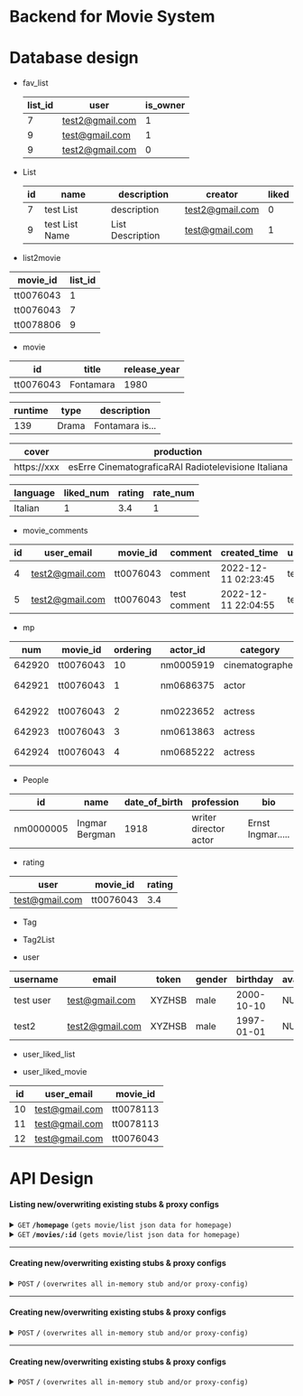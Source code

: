 # Backend for Movie System

# Database design

- fav_list

  | list_id | user            | is_owner |
  | ------- | --------------- | -------- |
  | 7       | test2@gmail.com | 1        |
  | 9       | test@gmail.com  | 1        |
  | 9       | test2@gmail.com | 0        |

- List

  | id  | name           | description      | creator         | liked |
  | --- | -------------- | ---------------- | --------------- | ----- |
  | 7   | test List      | description      | test2@gmail.com | 0     |
  | 9   | test List Name | List Description | test@gmail.com  | 1     |

- list2movie

| movie_id  | list_id |
| --------- | ------- |
| tt0076043 | 1       |
| tt0076043 | 7       |
| tt0078806 | 9       |

- movie

| id        | title     | release_year |
| --------- | --------- | ------------ |
| tt0076043 | Fontamara | 1980         |

| runtime | type  | description     |
| ------- | ----- | --------------- |
| 139     | Drama | Fontamara is... |

| cover       | production                                          |
| ----------- | --------------------------------------------------- |
| https://xxx | esErre CinematograficaRAI Radiotelevisione Italiana |

| language | liked_num | rating | rate_num |
| -------- | --------- | ------ | -------- |
| Italian  | 1         | 3.4    | 1        |

- movie_comments

| id  | user_email      | movie_id  | comment      | created_time        | username |
| --- | --------------- | --------- | ------------ | ------------------- | -------- |
| 4   | test2@gmail.com | tt0076043 | comment      | 2022-12-11 02:23:45 | test2    |
| 5   | test2@gmail.com | tt0076043 | test comment | 2022-12-11 22:04:55 | test2    |

- mp

| num    | movie_id  | ordering | actor_id  | category        | job | characters        |
| ------ | --------- | -------- | --------- | --------------- | --- | ----------------- |
| 642920 | tt0076043 | 10       | nm0005919 | cinematographer | \N  | \N                |
| 642921 | tt0076043 | 1        | nm0686375 | actor           | \N  | ["Berardo Viola"] |
| 642922 | tt0076043 | 2        | nm0223652 | actress         | \N  | ["Maria Rosa"]    |
| 642923 | tt0076043 | 3        | nm0613863 | actress         | \N  | ["Elvira"]        |
| 642924 | tt0076043 | 4        | nm0685222 | actress         | \N  | ["Maria Grazia"]  |

- People

| id        | name           | date_of_birth | profession            | bio               | photo       | place_of_birth             |
| --------- | -------------- | ------------- | --------------------- | ----------------- | ----------- | -------------------------- |
| nm0000005 | Ingmar Bergman | 1918          | writer director actor | Ernst Ingmar..... | https://xxx | Fårö, Gotlands län, Sweden |

- rating

| user           | movie_id  | rating |
| -------------- | --------- | ------ |
| test@gmail.com | tt0076043 | 3.4    |

- Tag

- Tag2List

- user

| username  | email           | token  | gender | birthday   | avatar |
| --------- | --------------- | ------ | ------ | ---------- | ------ |
| test user | test@gmail.com  | XYZHSB | male   | 2000-10-10 | NULL   |
| test2     | test2@gmail.com | XYZHSB | male   | 1997-01-01 | NULL   |

- user_liked_list

- user_liked_movie

| id  | user_email     | movie_id  |
| --- | -------------- | --------- |
| 10  | test@gmail.com | tt0078113 |
| 11  | test@gmail.com | tt0078113 |
| 12  | test@gmail.com | tt0076043 |

# API Design

#### Listing new/overwriting existing stubs & proxy configs

<details>
 <summary><code>GET</code> <code><b>/homepage</b></code> <code>(gets movie/list json data for homepage)</code></summary>

##### Parameters

> | name  | type                | data type | description                                               |
> | ----- | ------------------- | --------- | --------------------------------------------------------- |
> | limit | required, default=5 | int       | max number of results to return for either movie for list |

##### Responses

> | http code | content-type       | response                                 |
> | --------- | ------------------ | ---------------------------------------- |
> | `200`     | `application/json` | `{ message: "OK", data: homepage }`      |
> | `500`     | `application/json` | `{"code":"400","message":"Bad Request"}` |

##### Example cURL

> ```javascript
>  curl -X POST -H "Content-Type: application/json" --data @post.json http://localhost:8889/
> ```

## </details>

<details>
 <summary><code>GET</code> <code><b>/movies/:id</b></code> <code>(gets movie/list json data for homepage)</code></summary>

##### Parameters

> | name | type     | data type | description  |
> | ---- | -------- | --------- | ------------ |
> | ID   | required | string    | ID for movie |

##### Responses

> | http code | content-type       | response                                     |
> | --------- | ------------------ | -------------------------------------------- |
> | `200`     | `application/json` | `{ message: "OK", data: movie information }` |
> | `400`     | `application/json` | `{ message: "movie id doesn't exist."}`      |
> | `500`     | `application/json` | `{"code":"400","message":"Bad Request"}`     |

##### Example cURL

> ```javascript
>  curl -X POST -H "Content-Type: application/json" --data @post.json http://localhost:8889/
> ```

## </details>

---

#### Creating new/overwriting existing stubs & proxy configs

<details>
 <summary><code>POST</code> <code><b>/</b></code> <code>(overwrites all in-memory stub and/or proxy-config)</code></summary>

##### Parameters

> | name | type     | data type             | description |
> | ---- | -------- | --------------------- | ----------- |
> | None | required | object (JSON or YAML) | N/A         |

##### Responses

> | http code | content-type               | response                                 |
> | --------- | -------------------------- | ---------------------------------------- |
> | `201`     | `text/plain;charset=UTF-8` | `Configuration created successfully`     |
> | `400`     | `application/json`         | `{"code":"400","message":"Bad Request"}` |
> | `405`     | `text/html;charset=utf-8`  | None                                     |

##### Example cURL

> ```javascript
>  curl -X POST -H "Content-Type: application/json" --data @post.json http://localhost:8889/
> ```

## </details>

---

#### Creating new/overwriting existing stubs & proxy configs

<details>
 <summary><code>POST</code> <code><b>/</b></code> <code>(overwrites all in-memory stub and/or proxy-config)</code></summary>

##### Parameters

> | name | type     | data type             | description |
> | ---- | -------- | --------------------- | ----------- |
> | None | required | object (JSON or YAML) | N/A         |

##### Responses

> | http code | content-type               | response                                 |
> | --------- | -------------------------- | ---------------------------------------- |
> | `201`     | `text/plain;charset=UTF-8` | `Configuration created successfully`     |
> | `400`     | `application/json`         | `{"code":"400","message":"Bad Request"}` |
> | `405`     | `text/html;charset=utf-8`  | None                                     |

##### Example cURL

> ```javascript
>  curl -X POST -H "Content-Type: application/json" --data @post.json http://localhost:8889/
> ```

## </details>

---

#### Creating new/overwriting existing stubs & proxy configs

<details>
 <summary><code>POST</code> <code><b>/</b></code> <code>(overwrites all in-memory stub and/or proxy-config)</code></summary>

##### Parameters

> | name | type     | data type             | description |
> | ---- | -------- | --------------------- | ----------- |
> | None | required | object (JSON or YAML) | N/A         |

##### Responses

> | http code | content-type               | response                                 |
> | --------- | -------------------------- | ---------------------------------------- |
> | `201`     | `text/plain;charset=UTF-8` | `Configuration created successfully`     |
> | `400`     | `application/json`         | `{"code":"400","message":"Bad Request"}` |
> | `405`     | `text/html;charset=utf-8`  | None                                     |

##### Example cURL

> ```javascript
>  curl -X POST -H "Content-Type: application/json" --data @post.json http://localhost:8889/
> ```

</details>
